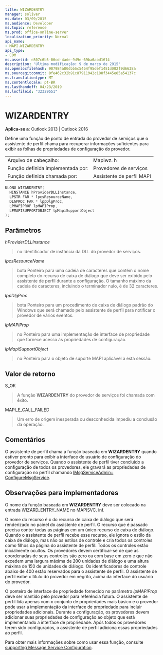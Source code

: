 ```yaml
---
title: WIZARDENTRY
manager: soliver
ms.date: 03/09/2015
ms.audience: Developer
ms.topic: reference
ms.prod: office-online-server
localization_priority: Normal
api_name:
- MAPI.WIZARDENTRY
api_type:
- COM
ms.assetid: e807c6b5-06cd-4ade-9d9e-69ba6abd1614
description: 'Última modificação: 9 de março de 2015'
ms.openlocfilehash: 907984a80dbb6c5464f95def1481d002f9d6638a
ms.sourcegitcommit: 8fe462c32b91c87911942c188f3445e85a54137c
ms.translationtype: MT
ms.contentlocale: pt-BR
ms.lasthandoff: 04/23/2019
ms.locfileid: "32329551"
---
```

# <a name="wizardentry"></a>WIZARDENTRY

  
  
**Aplica-se a**: Outlook 2013 | Outlook 2016 
  
Define uma função de ponto de entrada do provedor de serviços que o assistente de perfil chama para recuperar informações suficientes para exibir as folhas de propriedades de configuração do provedor. 
  
|||
|:-----|:-----|
|Arquivo de cabeçalho:  <br/> |Mapiwz. h  <br/> |
|Função definida implementada por:  <br/> |Provedores de serviços  <br/> |
|Função definida chamada por:  <br/> |Assistente de perfil MAPI  <br/> |
   
```cpp
ULONG WIZARDENTRY(
  HINSTANCE hProviderDLLInstance,
  LPSTR FAR * lpcsResourceName,
  DLGPROC FAR * lppDlgProc,
  LPMAPIPROP lpMAPIProp,
  LPMAPISUPPORTOBJECT lpMapiSupportObject
);
```

## <a name="parameters"></a>Parâmetros

 _hProviderDLLInstance_
  
> no Identificador de instância da DLL do provedor de serviços. 
    
 _lpcsResourceName_
  
> bota Ponteiro para uma cadeia de caracteres que contém o nome completo do recurso de caixa de diálogo que deve ser exibido pelo assistente de perfil durante a configuração. O tamanho máximo da cadeia de caracteres, incluindo o terminador nulo, é de 32 caracteres. 
    
 _lppDlgProc_
  
> bota Ponteiro para um procedimento de caixa de diálogo padrão do Windows que será chamado pelo assistente de perfil para notificar o provedor de vários eventos. 
    
 _lpMAPIProp_
  
> no Ponteiro para uma implementação de interface de propriedade que fornece acesso às propriedades de configuração. 
    
 _lpMapiSupportObject_
  
> no Ponteiro para o objeto de suporte MAPI aplicável a esta sessão.
    
## <a name="return-value"></a>Valor de retorno

S_OK 
  
> A função **WIZARDENTRY** do provedor de serviços foi chamada com êxito. 
    
MAPI_E_CALL_FAILED 
  
> Um erro de origem inesperada ou desconhecida impediu a conclusão da operação.
    
## <a name="remarks"></a>Comentários

O assistente de perfil chama a função baseada em **WIZARDENTRY** quando estiver pronto para exibir a interface do usuário de configuração do provedor de serviços. Quando o assistente de perfil tiver concluído a configuração de todos os provedores, ele gravará as propriedades de configuração no perfil chamando [IMsgServiceAdmin:: ConfigureMsgService](imsgserviceadmin-configuremsgservice.md). 
  
## <a name="notes-to-implementers"></a>Observações para implementadores

O nome da função baseada em **WIZARDENTRY** deve ser colocado na entrada WIZARD_ENTRY_NAME no MAPISVC. inf. 
  
O nome do recurso é o do recurso de caixa de diálogo que será renderizado no painel do assistente de perfil. O recurso que é passado precisa conter todas as páginas em um único recurso de caixa de diálogo. Quando o assistente de perfil recebe esse recurso, ele ignora o estilo da caixa de diálogo, mas não os estilos de controle e cria todos os controles como filhos da página do assistente de perfil. Todos os controles estão inicialmente ocultos. Os provedores devem certificar-se de que as coordenadas de seus controles são zero ou com base em zero e que não excedem uma largura máxima de 200 unidades de diálogo e uma altura máxima de 150 de unidades de diálogo. Os identificadores de controle abaixo de 400 estão reservados para o assistente de perfil. O assistente de perfil exibe o título do provedor em negrito, acima da interface do usuário do provedor. 
  
O ponteiro de interface de propriedade fornecido no parâmetro _lpMAPIProp_ deve ser mantido pelo provedor para referência futura. O assistente de perfil lida apenas com o conjunto de propriedades mais básico e o provedor pode usar a implementação da interface de propriedade para incluir propriedades adicionais. Durante a configuração, os provedores devem adicionar suas propriedades de configuração ao objeto que está implementando a interface de propriedade. Após todos os provedores terem sido configurados, o assistente de perfil adiciona essas propriedades ao perfil. 
  
Para obter mais informações sobre como usar essa função, consulte [supportIng Message Service Configuration](supporting-message-service-configuration.md). 
  

